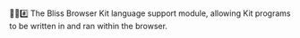 🌳️🌐️#️⃣️ The Bliss Browser Kit language support module, allowing Kit programs to be written in and ran within the browser.
